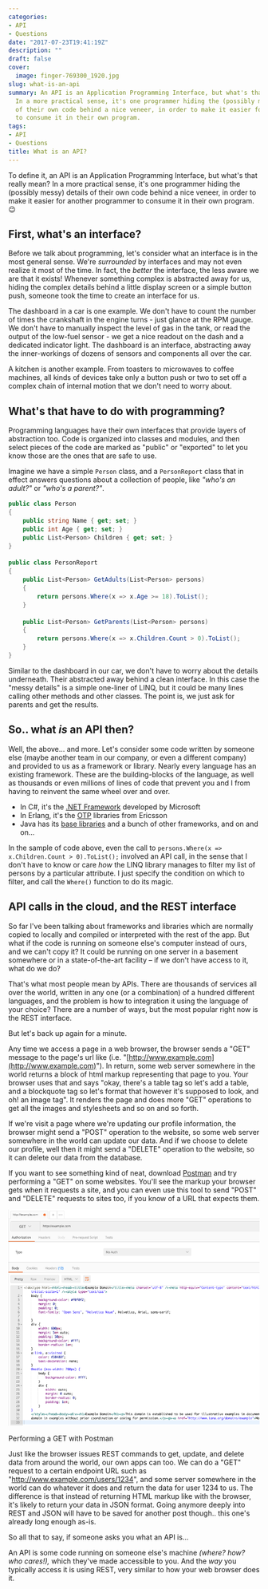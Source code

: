 ```yaml
---
categories:
- API
- Questions
date: "2017-07-23T19:41:19Z"
description: ""
draft: false
cover:
  image: finger-769300_1920.jpg
slug: what-is-an-api
summary: An API is an Application Programming Interface, but what's that really mean?
  In a more practical sense, it's one programmer hiding the (possibly messy) details
  of their own code behind a nice veneer, in order to make it easier for another programmer
  to consume it in their own program.
tags:
- API
- Questions
title: What is an API?
---
```

To define it, an API is an Application Programming Interface, but what's that really mean? In a more practical sense, it's one programmer hiding the (possibly messy) details of their own code behind a nice veneer, in order to make it easier for another programmer to consume it in their own program. 😉

## First, what's an interface?

Before we talk about programming, let's consider what an interface is in the most general sense. We're _surrounded_ by interfaces and may not even realize it most of the time. In fact, the _better_ the interface, the less aware we are that it exists! Whenever something complex is abstracted away for us, hiding the complex details behind a little display screen or a simple button push, someone took the time to create an interface for us.

The dashboard in a car is one example. We don't have to count the number of times the crankshaft in the engine turns - just glance at the RPM gauge. We don't have to manually inspect the level of gas in the tank, or read the output of the low-fuel sensor - we get a nice readout on the dash and a dedicated indicator light. The dashboard is an interface, abstracting away the inner-workings of dozens of sensors and components all over the car.

A kitchen is another example. From toasters to microwaves to coffee machines, all kinds of devices take only a button push or two to set off a complex chain of internal motion that we don't need to worry about.

## What's that have to do with programming?

Programming languages have their own interfaces that provide layers of abstraction too. Code is organized into classes and modules, and then select pieces of the code are marked as "public" or "exported" to let you know those are the ones that are safe to use.

Imagine we have a simple `Person` class, and a `PersonReport` class that in effect answers questions about a collection of people, like _"who's an adult?"_ or _"who's a parent?"_.

```csharp
public class Person
{
    public string Name { get; set; }
    public int Age { get; set; }
    public List<Person> Children { get; set; }
}

public class PersonReport
{
    public List<Person> GetAdults(List<Person> persons)
    {
        return persons.Where(x => x.Age >= 18).ToList();
    }

    public List<Person> GetParents(List<Person> persons)
    {
        return persons.Where(x => x.Children.Count > 0).ToList();
    }
}
```

Similar to the dashboard in our car, we don't have to worry about the details underneath. Their abstracted away behind a clean interface. In this case the "messy details" is a simple one-liner of LINQ, but it could be many lines calling other methods and other classes. The point is, we just ask for parents and get the results.

## So.. what _is_ an API then?

Well, the above... and more. Let's consider some code written by someone else (maybe another team in our company, or even a different company) and provided to us as a framework or library. Nearly every language has an existing framework. These are the building-blocks of the language, as well as thousands or even millions of lines of code that prevent you and I from having to reinvent the same wheel over and over.

- In C#, it's the [.NET Framework](https://msdn.microsoft.com/en-us/library/ff361664\(v=vs.110\).aspx) developed by Microsoft
- In Erlang, it's the [OTP](https://github.com/erlang/otp/tree/master/lib/stdlib/src) libraries from Ericsson
- Java has its [base libraries](https://docs.oracle.com/javase/8/docs/technotes/guides/#base) and a bunch of other frameworks, and on and on...

In the sample of code above, even the call to `persons.Where(x => x.Children.Count > 0).ToList();` involved an API call, in the sense that I don't have to know or care _how_ the LINQ library manages to filter my list of persons by a particular attribute. I just specify the condition on which to filter, and call the `Where()` function to do its magic.

## API calls in the cloud, and the REST interface

So far I've been talking about frameworks and libraries which are normally copied to locally and compiled or interpreted with the rest of the app. But what if the code is running on someone else's computer instead of ours, and we can't copy it? It could be running on one server in a basement somewhere or in a state-of-the-art facility – if we don't have access to it, what do we do?

That's what most people mean by APIs. There are thousands of services all over the world, written in any one (or a combination) of a hundred different languages, and the problem is how to integration it using the language of your choice? There are a number of ways, but the most popular right now is the REST interface.

But let's back up again for a minute.

Any time we access a page in a web browser, the browser sends a "GET" message to the page's url like (i.e. "[http://www.example.com](http://www.example.com)"). In return, some web server somewhere in the world returns a block of html markup representing that page to you. Your browser uses that and says "okay, there's a table tag so let's add a table, and a blockquote tag so let's format that however it's supposed to look, and oh! an image tag". It renders the page and does more "GET" operations to get all the images and stylesheets and so on and so forth.

If we're visit a page where we're updating our profile information, the browser might send a "POST" operation to the website, so some web server somewhere in the world can update our data. And if we choose to delete our profile, well then it might send a "DELETE" operation to the website, so it can delete our data from the database.

If you want to see something kind of neat, download [Postman](https://www.getpostman.com/) and try performing a "GET" on some websites. You'll see the markup your browser gets when it requests a site, and you can even use this tool to send "POST" and "DELETE" requests to sites too, if you know of a URL that expects them.

![](image.png)

Performing a GET with Postman

Just like the browser issues REST commands to get, update, and delete data from around the world, our own apps can too. We can do a "GET" request to a certain endpoint URL such as "http://www.example.com/users/1234", and some server somewhere in the world can do whatever it does and return the data for user 1234 to us. The difference is that instead of returning HTML markup like with the browser, it's likely to return your data in JSON format. Going anymore deeply into REST and JSON will have to be saved for another post though.. this one's already long enough as-is.

So all that to say, if someone asks you what an API is...

An API is some code running on someone else's machine _(where? how? who cares!),_ which they've made accessible to you. And the _way_ you typically access it is using REST, very similar to how your web browser does it.
